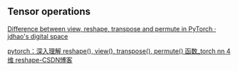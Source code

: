 ## Tensor operations
[Difference between view, reshape, transpose and permute in PyTorch · jdhao's digital space](https://jdhao.github.io/2019/07/10/pytorch_view_reshape_transpose_permute/)

[pytorch：深入理解 reshape(), view(), transpose(), permute() 函数_torch nn 4维 reshape-CSDN博客](https://blog.csdn.net/Wenyuanbo/article/details/119779521)

